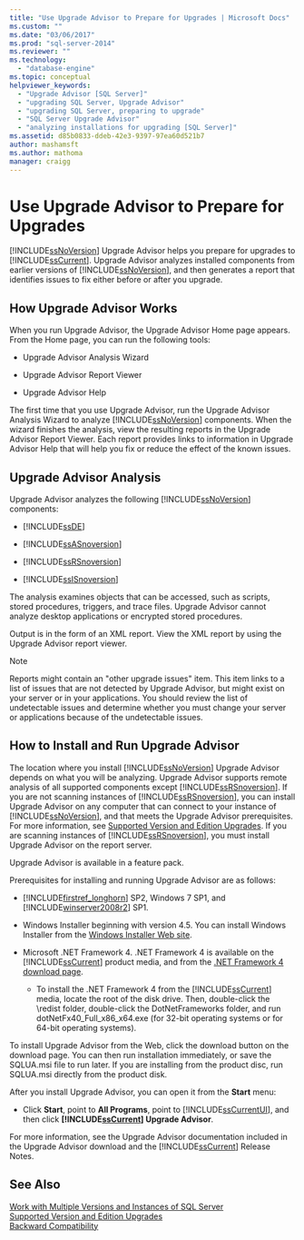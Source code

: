 ```yaml
---
title: "Use Upgrade Advisor to Prepare for Upgrades | Microsoft Docs"
ms.custom: ""
ms.date: "03/06/2017"
ms.prod: "sql-server-2014"
ms.reviewer: ""
ms.technology: 
  - "database-engine"
ms.topic: conceptual
helpviewer_keywords: 
  - "Upgrade Advisor [SQL Server]"
  - "upgrading SQL Server, Upgrade Advisor"
  - "upgrading SQL Server, preparing to upgrade"
  - "SQL Server Upgrade Advisor"
  - "analyzing installations for upgrading [SQL Server]"
ms.assetid: d85b0833-ddeb-42e3-9397-97ea60d521b7
author: mashamsft
ms.author: mathoma
manager: craigg
---
```

# Use Upgrade Advisor to Prepare for Upgrades
  [!INCLUDE[ssNoVersion](../../includes/ssnoversion-md.md)] Upgrade Advisor helps you prepare for upgrades to [!INCLUDE[ssCurrent](../../includes/sscurrent-md.md)]. Upgrade Advisor analyzes installed components from earlier versions of [!INCLUDE[ssNoVersion](../../includes/ssnoversion-md.md)], and then generates a report that identifies issues to fix either before or after you upgrade.  
  
## How Upgrade Advisor Works  
 When you run Upgrade Advisor, the Upgrade Advisor Home page appears. From the Home page, you can run the following tools:  
  
-   Upgrade Advisor Analysis Wizard  
  
-   Upgrade Advisor Report Viewer  
  
-   Upgrade Advisor Help  
  
 The first time that you use Upgrade Advisor, run the Upgrade Advisor Analysis Wizard to analyze [!INCLUDE[ssNoVersion](../../includes/ssnoversion-md.md)] components. When the wizard finishes the analysis, view the resulting reports in the Upgrade Advisor Report Viewer. Each report provides links to information in Upgrade Advisor Help that will help you fix or reduce the effect of the known issues.  
  
## Upgrade Advisor Analysis  
 Upgrade Advisor analyzes the following [!INCLUDE[ssNoVersion](../../includes/ssnoversion-md.md)] components:  
  
-   [!INCLUDE[ssDE](../../includes/ssde-md.md)]  
  
-   [!INCLUDE[ssASnoversion](../../includes/ssasnoversion-md.md)]  
  
-   [!INCLUDE[ssRSnoversion](../../includes/ssrsnoversion-md.md)]  
  
-   [!INCLUDE[ssISnoversion](../../includes/ssisnoversion-md.md)]  
  
 The analysis examines objects that can be accessed, such as scripts, stored procedures, triggers, and trace files. Upgrade Advisor cannot analyze desktop applications or encrypted stored procedures.  
  
 Output is in the form of an XML report. View the XML report by using the Upgrade Advisor report viewer.  
  
> [!NOTE]  
>  Reports might contain an "other upgrade issues" item. This item links to a list of issues that are not detected by Upgrade Advisor, but might exist on your server or in your applications. You should review the list of undetectable issues and determine whether you must change your server or applications because of the undetectable issues.  
  
## How to Install and Run Upgrade Advisor  
 The location where you install [!INCLUDE[ssNoVersion](../../includes/ssnoversion-md.md)] Upgrade Advisor depends on what you will be analyzing. Upgrade Advisor supports remote analysis of all supported components except [!INCLUDE[ssRSnoversion](../../includes/ssrsnoversion-md.md)]. If you are not scanning instances of [!INCLUDE[ssRSnoversion](../../includes/ssrsnoversion-md.md)], you can install Upgrade Advisor on any computer that can connect to your instance of [!INCLUDE[ssNoVersion](../../includes/ssnoversion-md.md)], and that meets the Upgrade Advisor prerequisites. For more information, see [Supported Version and Edition Upgrades](../../database-engine/install-windows/supported-version-and-edition-upgrades.md). If you are scanning instances of [!INCLUDE[ssRSnoversion](../../includes/ssrsnoversion-md.md)], you must install Upgrade Advisor on the report server.  
  
 Upgrade Advisor is available in a feature pack.  
  
 Prerequisites for installing and running Upgrade Advisor are as follows:  
  
-   [!INCLUDE[firstref_longhorn](../../includes/firstref-longhorn-md.md)] SP2, Windows 7 SP1, and [!INCLUDE[winserver2008r2](../../includes/winserver2008r2-md.md)] SP1.  
  
-   Windows Installer beginning with version 4.5. You can install Windows Installer from the [Windows Installer Web site](http://go.microsoft.com/fwlink/?LinkId=49112).  
  
-   Microsoft .NET Framework 4. .NET Framework 4 is available on the [!INCLUDE[ssCurrent](../../includes/sscurrent-md.md)] product media, and from the [.NET Framework 4 download page](http://go.microsoft.com/fwlink/?LinkId=209895).  
  
    -   To install the .NET Framework 4 from the [!INCLUDE[ssCurrent](../../includes/sscurrent-md.md)] media, locate the root of the disk drive. Then, double-click the \redist folder, double-click the DotNetFrameworks folder, and run dotNetFx40_Full_x86_x64.exe (for 32-bit operating systems or for 64-bit operating systems).  
  
 To install Upgrade Advisor from the Web, click the download button on the download page. You can then run installation immediately, or save the SQLUA.msi file to run later. If you are installing from the product disc, run SQLUA.msi directly from the product disk.  
  
 After you install Upgrade Advisor, you can open it from the **Start** menu:  
  
-   Click **Start**, point to **All Programs**, point to [!INCLUDE[ssCurrentUI](../../includes/sscurrentui-md.md)], and then click **[!INCLUDE[ssCurrent](../../includes/sscurrent-md.md)] Upgrade Advisor**.  
  
 For more information, see the Upgrade Advisor documentation included in the Upgrade Advisor download and the [!INCLUDE[ssCurrent](../../includes/sscurrent-md.md)] Release Notes.  
  
## See Also  
 [Work with Multiple Versions and Instances of SQL Server](../../../2014/sql-server/install/work-with-multiple-versions-and-instances-of-sql-server.md)   
 [Supported Version and Edition Upgrades](../../database-engine/install-windows/supported-version-and-edition-upgrades.md)   
 [Backward Compatibility](../../../2014/getting-started/backward-compatibility.md)  
  
  
